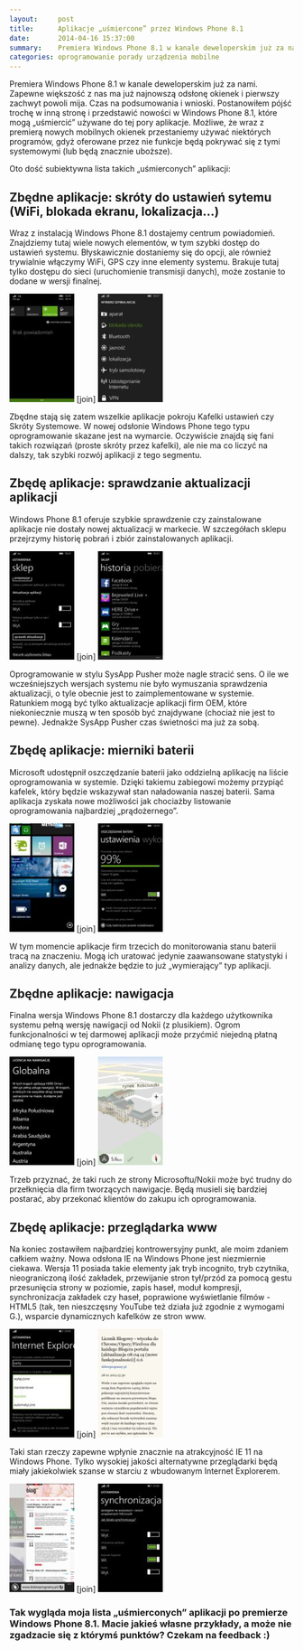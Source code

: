 ```yaml
---
layout:     post
title:      Aplikacje „uśmiercone” przez Windows Phone 8.1
date:       2014-04-16 15:37:00
summary:    Premiera Windows Phone 8.1 w kanale deweloperskim już za nami. Zapewne większość z nas ma już najnowszą odsłonę okienek i pierwszy zachwyt powoli mija. Czas na podsumowania i wnioski. Postanowiłem pójść trochę w inną stronę i przedstawić nowości w Windows Phone 8.1, które mogą „uśmiercić” używane do tej pory aplikacje. Możliwe, że wraz z premierą nowych mobilnych okienek przestaniemy używać niektó...
categories: oprogramowanie porady urządzenia mobilne
---
```




Premiera Windows Phone 8.1 w kanale deweloperskim już za nami. Zapewne większość z nas ma już najnowszą odsłonę okienek i pierwszy zachwyt powoli mija. Czas na podsumowania i wnioski. Postanowiłem pójść trochę w inną stronę i przedstawić nowości w Windows Phone 8.1, które mogą „uśmiercić” używane do tej pory aplikacje. Możliwe, że wraz z premierą nowych mobilnych okienek przestaniemy używać niektórych programów, gdyż oferowane przez nie funkcje będą pokrywać się z tymi systemowymi (lub będą znacznie uboższe).

Oto dość subiektywna lista takich „uśmierconych” aplikacji:


## Zbędne aplikacje: skróty do ustawień sytemu (WiFi, blokada ekranu, lokalizacja...)

Wraz z instalacją Windows Phone 8.1 dostajemy centrum powiadomień. Znajdziemy tutaj wiele nowych elementów, w tym szybki dostęp do ustawień systemu. Błyskawicznie dostaniemy się do opcji, ale również trywialnie włączymy WiFi, GPS czy inne elementy systemu. Brakuje tutaj tylko dostępu do sieci (uruchomienie transmisji danych), może zostanie to dodane w wersji finalnej.

![desk](https://raw.githubusercontent.com/djfoxer/djfoxer.github.io/master/_img/2014-4-16-_69_/g_-_288x192_-_-_53670x20140415221035_0.jpg)
[join]
![desk](https://raw.githubusercontent.com/djfoxer/djfoxer.github.io/master/_img/2014-4-16-_69_/g_-_288x192_-_-_53670x20140415221029_0.jpg)

Zbędne stają się zatem wszelkie aplikacje pokroju Kafelki ustawień czy Skróty Systemowe. W nowej odsłonie Windows Phone tego typu oprogramowanie skazane jest na wymarcie. Oczywiście znajdą się fani takich rozwiązań (proste skróty przez kafelki), ale nie ma co liczyć na dalszy, tak szybki rozwój aplikacji z tego segmentu. 


## Zbędę aplikacje: sprawdzanie aktualizacji aplikacji


Windows Phone 8.1 oferuje szybkie sprawdzenie czy zainstalowane aplikacje nie dostały nowej aktualizacji w markecie. W szczegółach sklepu przejrzymy historię pobrań i zbiór zainstalowanych aplikacji.

![desk](https://raw.githubusercontent.com/djfoxer/djfoxer.github.io/master/_img/2014-4-16-_69_/g_-_288x192_-_-_53670x20140415221031_0.jpg)
[join]
![desk](https://raw.githubusercontent.com/djfoxer/djfoxer.github.io/master/_img/2014-4-16-_69_/g_-_288x192_-_-_53670x20140415221032_0.jpg)

Oprogramowanie w stylu SysApp Pusher może nagle stracić sens. O ile we wcześniejszych wersjach systemu nie było wymuszania sprawdzenia aktualizacji, o tyle obecnie jest to zaimplementowane w systemie. Ratunkiem mogą być tylko aktualizacje aplikacji firm OEM, które niekoniecznie muszą w ten sposób być znajdywane (chociaż nie jest to pewne). Jednakże SysApp Pusher czas świetności ma już za sobą.


## Zbędę aplikacje: mierniki baterii


Microsoft udostępnił oszczędzanie baterii jako oddzielną aplikację na liście oprogramowania w systemie. Dzięki takiemu zabiegowi możemy przypiąć kafelek, który będzie wskazywał stan naładowania naszej baterii. Sama aplikacja zyskała nowe możliwości jak chociażby listowanie oprogramowania najbardziej „prądożernego”.

![desk](https://raw.githubusercontent.com/djfoxer/djfoxer.github.io/master/_img/2014-4-16-_69_/g_-_288x192_-_-_53670x20140415221034_0.jpg)
[join]
![desk](https://raw.githubusercontent.com/djfoxer/djfoxer.github.io/master/_img/2014-4-16-_69_/g_-_288x192_-_-_53670x20140415221037_0.jpg)

W tym momencie aplikacje firm trzecich do monitorowania stanu baterii tracą na znaczeniu. Mogą ich uratować jedynie zaawansowane statystyki i analizy danych, ale jednakże będzie to już „wymierający” typ aplikacji.


## Zbędne aplikacje: nawigacja

Finalna wersja Windows Phone 8.1 dostarczy dla każdego użytkownika systemu pełną wersję nawigacji od Nokii (z plusikiem). Ogrom funkcjonalności w tej darmowej aplikacji może przyćmić niejedną płatną odmianę tego typu oprogramowania.

![desk](https://raw.githubusercontent.com/djfoxer/djfoxer.github.io/master/_img/2014-4-16-_69_/g_-_288x192_-_-_53670x20140415221040_0.jpg)
[join]
![desk](https://raw.githubusercontent.com/djfoxer/djfoxer.github.io/master/_img/2014-4-16-_69_/g_-_288x192_-_-_53670x20140415221039_0.jpg)

Trzeb przyznać, że taki ruch ze strony Microsoftu/Nokii może być trudny do przełknięcia dla firm tworzących nawigacje. Będą musieli się bardziej postarać, aby przekonać klientów do zakupu ich oprogramowania.


## Zbędę aplikacje: przeglądarka www

Na koniec zostawiłem najbardziej kontrowersyjny punkt, ale moim zdaniem całkiem ważny. Nowa odsłona IE na Windows Phone jest niezmiernie ciekawa. Wersja 11 posiada takie elementy jak tryb incognito, tryb czytnika, nieograniczoną ilość zakładek, przewijanie stron tył/przód za pomocą gestu przesunięcia strony w poziomie, zapis haseł, moduł kompresji,  synchronizacja zakładek czy haseł, poprawione wyświetlanie filmów - HTML5 (tak, ten nieszczęsny YouTube też działa już zgodnie z wymogami G.), wsparcie dynamicznych kafelków ze stron www.

![desk](https://raw.githubusercontent.com/djfoxer/djfoxer.github.io/master/_img/2014-4-16-_69_/g_-_288x192_-_-_53670x20140415231111_0.jpg)
[join]
![desk](https://raw.githubusercontent.com/djfoxer/djfoxer.github.io/master/_img/2014-4-16-_69_/g_-_288x192_-_-_53670x20140415231115_0.jpg)

Taki stan rzeczy zapewne wpłynie znacznie na atrakcyjność IE 11 na Windows Phone. Tylko wysokiej jakości alternatywne przeglądarki będą miały jakiekolwiek szanse w starciu z wbudowanym Internet Explorerem.

![desk](https://raw.githubusercontent.com/djfoxer/djfoxer.github.io/master/_img/2014-4-16-_69_/g_-_288x192_-_-_53670x20140415231113_0.jpg)
[join]
![desk](https://raw.githubusercontent.com/djfoxer/djfoxer.github.io/master/_img/2014-4-16-_69_/g_-_288x192_-_-_53670x20140415231114_0.jpg)



### Tak wygląda moja lista „uśmierconych” aplikacji po premierze Windows Phone 8.1. Macie jakieś własne przykłady, a może nie zgadzacie się z którymś punktów? Czekam na feedback :)
